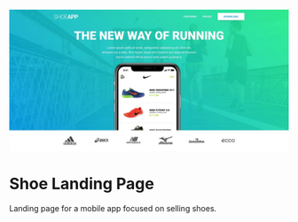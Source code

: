 <div align="center">
  <br>
  <img
  src="screenshot.jpg"
  />
</div>

# Shoe Landing Page
Landing page for a mobile app focused on selling shoes.
